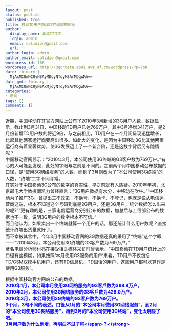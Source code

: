 ```yaml
---
layout: post
status: publish
published: true
title: 移动TD用户数爆炸性剧增的原因
author:
  display_name: 北漂IT民工
  login: admin
  email: calidion@gmail.com
  url: ''
author_login: admin
author_email: calidion@gmail.com
wordpress_id: 768
wordpress_url: http://3gcnbeta.ap01.aws.af.cm/wordpress/?p=768
date: !binary |-
  MjAxMC0wNC0yNSAyMDoyNToyMSArMDgwMA==
date_gmt: !binary |-
  MjAxMC0wNC0yNSAxMjoyNToyMSArMDgwMA==
categories:
- 新闻
tags: []
comments: []
---
```

<p>近期，中国移动在其官方网站上公布了2010年3月新增的3G用户人数，数据显示，截止到3月31日，中国移动TD用户已达769万户，其中3月净增341万户，是2月份新增TD用户数的将近9倍，与之前相比，TD用户在一个月间呈现迅猛增长，比起其他两家运行商要高出很多。如此大的变化，是因为中国移动3G比其他两家运行商有着显著优势，使3G发展迈上了一个新台阶，还是这数字背后另有隐情呢？<br />
中国移动官网显示：&ldquo;2010年3月，本公司使用3G终端的G3客户数为769万户。&rdquo;有心的人可能会发现，此处的字眼与之前是不同的。之前两个月中国移动公布数据的口径，是&ldquo;使用3G网络服务&rdquo;的人数，而到了3月则改为了&ldquo;本公司使用3G终端&rdquo;的人数，&ldquo;终端&rdquo;二字不同寻常。<br />
其实对于中国移动3G公布的数字的真实性，早之前就有人质疑。2010年年初，北京邮电大学教授阚凯力曾经直言：&ldquo;3G用户数据有水分，中移动在吹牛。&rdquo;&ldquo;中国移动为了推广3G，曾提出三不政策：不换号、不换卡、不登记，也就是说从电信运营商这端，根本不知道这个号码到底是2G用户，还是3G用户，统计数据怎么出来的呢?&rdquo;&ldquo;更有趣的是，三家电信运营商分别公布的数据，加总后与工信部公布的数据也不一致，说明3G用户的数字根本不可信。&rdquo;<br />
而且他认为，如果卖出一个终端就算一个用户的话，那还统计什么用户数呢？直接统计终端出货量就好了。<br />
而不幸被其言中，今年3月中国移动官网的3G数据还真的采用了&ldquo;终端&rdquo;这个字眼&mdash;&mdash;&ldquo;2010年3月，本公司使用3G终端的G3客户数为769万户。&rdquo;<br />
著名电信分析师付亮在接受相关媒体采访时曾表示，&ldquo;中国移动在TD用户统计上的口径有些模糊，如果按照&lsquo;本月使用G3服务的用户&rsquo;来看，TD用户不仅包括TD&#47;GSM双模手机用户，还有TD信息机、TD固话的用户，这些用户都可以算作是使用G3服务&rdquo;。</p>
<p>根据中国移动官方网站公布的数据。<br />
<strong><span style="color: blue;">2010年1月，本公司本月使用3G网络服务的G3客戶数为389.8万户。<br />
2010年2月，本公司使用3G网络服务的G3客戶数为428.0万户。<br />
2010年3月，本公司使用3G终端的G3客户数为769万户。<br />
3个月，3句不同的表述，口径从1月的&ldquo;本公司本月使用3G网络服务&rdquo;，到2月的&ldquo;本公司使用3G网络服务&rdquo;，再到3月的&ldquo;本公司使用3G终端&rdquo;，变化太明显了吧。<br />
3月用户数为什么剧增，再明白不过了吧<&#47;span>？<&#47;strong></p>
